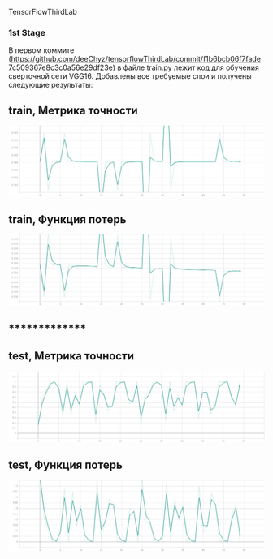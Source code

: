 TensorFlowThirdLab

### 1st Stage

В первом коммите (https://github.com/deeChyz/tensorflowThirdLab/commit/f1b6bcb06f7fade7c509367e8c3c0a56e29df23e) в файле train.py лежит код для обучения сверточной сети VGG16. Добавлены все требуемые слои и получены следующие результаты: 

## train, Метрика точности

![Image alt](https://github.com/deeChyz/tensorflowThirdLab/blob/master/1stStageGraphics/train_acc.jpg)

## train, Функция потерь

![Image alt](https://github.com/deeChyz/tensorflowThirdLab/blob/master/1stStageGraphics/train_loss.jpg)

## *************

## test, Метрика точности

![Image alt](https://github.com/deeChyz/tensorflowThirdLab/blob/master/1stStageGraphics/val_acc.jpg)

## test, Функция потерь

![Image alt](https://github.com/deeChyz/tensorflowThirdLab/blob/master/1stStageGraphics/val_loss.jpg)
